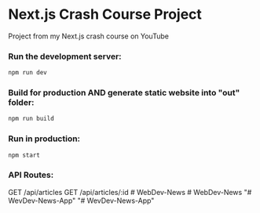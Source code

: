 # Next.js Crash Course Project

Project from my Next.js crash course on YouTube

### Run the development server:

```bash
npm run dev
```

### Build for production AND generate static website into "out" folder:

```bash
npm run build
```

### Run in production:

```bash
npm start
```

### API Routes:

GET /api/articles
GET /api/articles/:id
#   W e b D e v - N e w s  
 #   W e b D e v - N e w s  
 "# WevDev-News-App" 
"# WevDev-News-App" 
